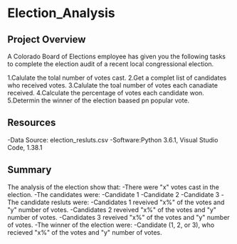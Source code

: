 # Election_Analysis

## Project Overview
A Colorado Board of Elections employee has given you the following tasks to complete the election audit of a recent local congressional election.

1.Calulate the tolal number of votes cast.
2.Get a complet list of candidates who received votes.
3.Calulate the toal number of votes each canadiate received.
4.Calculate the percentage of votes each candidate won.
5.Determin the winner of the election baased pn popular vote.

## Resources
-Data Source: election_resluts.csv
-Software:Python 3.6.1, Visual Studio Code, 1.38.1

## Summary
The analysis of the election show that:
-There were "x" votes cast in the election.
-The candidates were:
  -Candidate 1
  -Candidate 2
  -Candidate 3
-The candidate resluts were:
  -Candidates 1 reveived "x%" of the votes and "y" number of votes.
  -Candidates 2 reveived "x%" of the votes and "y" number of votes.
  -Candidates 3 reveived "x%" of the votes and "y" number of votes.
-The winner of the election were:
  -Candidate (1, 2, or 3), who recieved "x%" of the votes and "y" number of votes.
  
